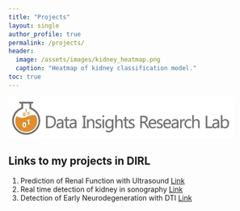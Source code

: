 ```yaml
---
title: "Projects"
layout: single
author_profile: true
permalink: /projects/
header:
  image: /assets/images/kidney_heatmap.png
  caption: "Heatmap of kidney classification model."
toc: true
---
```



![Data Insights Research Lab](/assets/images/dirl.png)
## Links to my projects in DIRL

1. Prediction of Renal Function with Ultrasound
	[Link](/projects/kidney/egfr/)
2. Real time detection of kidney in sonography
	[Link](/projects/kidney/detection)
3. Detection of Early Neurodegeneration with DTI
	[Link](/projects/brain/brain/)